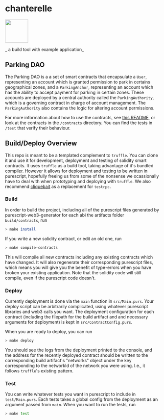 # chanterelle

<img src=https://github.com/f-o-a-m/purescript-web3/blob/master/purescript-web3-logo.png width="75">

_ a build tool with example application_

## Parking DAO

The Parking DAO is a a set of smart contracts that encapsulate a `User`, representing an account which is granted permission to park in certains geographical zones, and a `ParkingAnchor`, representing an account which has the ability to accept payment for parking in certain zones. 
These accounts are deployed by a central authority called the `ParkingAuthority`, which is a governing contract in charge of account management. The `ParkingAuthority` also contains the logic for altering account permissions.

For more information about how to use the contracts, see [this README](https://github.com/f-o-a-m/chanterelle/blob/master/sequence-diagrams/README.md), or look at the contracts in the `/contracts` directory. You can find the tests in `/test` that verify their behaviour.

## Build/Deploy Overview

This repo is meant to be a templated complement to `truffle`. You can clone it and use it for development, deployment and testing of solidity smart contracts. It uses `truffle` as a build tool, taking advantage of it's bundled compiler. However it allows for deployment and testing to be written in purescript, hopefully freeing us from some of the nonsense we ocassionally have to deal with when prototyping and deploying with `truffle`. We also recommend [cliquebait](https://github.com/f-o-a-m/cliquebait) as a replacement for `testrpc`. 

### Build

In order to build the project, including all of the purescript files generated by purescript-web3-generator for each abi
the artifacts folder `build/contracts`, run

```bash
> make install
```

If you write a new solidity contract, or edit an old one, run

```bash
> make compile-contracts
```

This will compile all new contracts including any existing contracts which have changed. It will also regenerate their 
corresponding purescript files, which means you will give you the benefit of type-errors when you have broken your existing application. Note that the solidity code will still compile, even if the purescript code doesn't.

### Deploy

Currently deployment is done via the `main` function in `src/Main.purs`. Your deploy script can be arbitrarily complicated,
using whatever purescript libraries and web3 calls you want. The deployment configuration for each contract (including 
the filepath for the build artifact and and necessary arguments for deployment) is kept in `src/ContractConfig.purs`.

When you are ready to deploy, you can run

```bash
> make deploy
```

You should see the logs from the deployment printed to the console, and the address for the recently deployed contract should
be written to the corresponding build artifact's "networks" object under the key corresponding to the networkId of the
network you were using. I.e., it follows `truffle`'s existing pattern.

### Test

You can write whatever tests you want in purescript to include in `test/Main.purs`. Each tests takes a global config
from the deployment as an argument passed from `main`. When you want to run the tests, run

```bash
> make test
```

